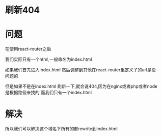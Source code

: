 # 刷新404

# 问题

在使用react-router之后

我们实际只有一个html,一般命名为index.html

如果我们首先进入index.html  然后调整到其他在react-router里定义了的url是没问题的

但是如果不是在index.html 刷新一下,就会说404,因为在nginx或者php或者node是根据路径来找的 而我们只有一个index.html

# 解决

所以我们可以解决这个域名下所有的都rewrite到index.html
